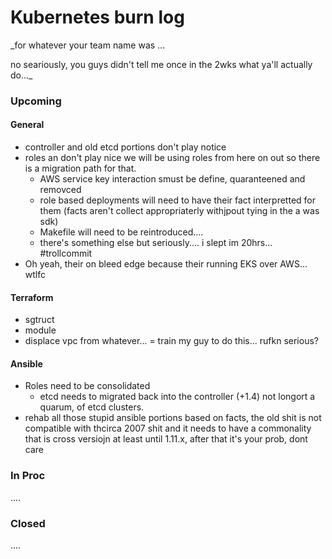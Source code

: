 # Kubernetes burn log

_for whatever your team name was ...

no seariously, you guys didn't tell me
once in the 2wks what ya'll actually do..._


### Upcoming


#### General
  - controller and old etcd portions don't play notice
  - roles an don't play nice we will be using roles from here on out so there
    is a migration path for that.
      - AWS service key interaction smust be define, quaranteened and removced
      - role based deployments will need to have their fact interpretted for them (facts aren't collect appropriaterly withjpout tying in the a was sdk)
      - Makefile will need to be reintroduced....
      - there's something else but seriously.... i slept im 20hrs... #trollcommit
  - Oh yeah, their on bleed edge because their running EKS over AWS... wtlfc

#### Terraform
 - sgtruct
 - module
 - displace vpc from whatever...
 = train my guy to do this... rufkn serious?

#### Ansible
 - Roles need to be consolidated
   - etcd needs to migrated back into the controller (+1.4) not longort a quarum,
     of etcd clusters.
 - rehab all those stupid ansible portions based on facts, the old shit is not
   compatible with thcirca 2007 shit and it needs to have a commonality that is
    cross versiojn at least until 1.11.x, after that it's your prob, dont care 



### In Proc

....

### Closed

....
